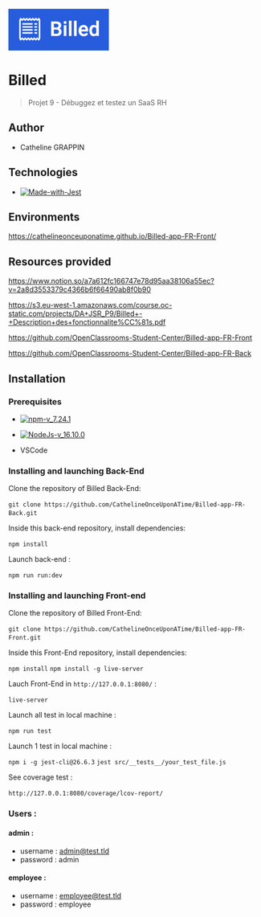 ![logo-du-projet](https://github.com/CathelineOnceUponATime/Billed-app-FR-Front/blob/main/src/assets/images/Logo%20Billed.png)

# Billed
> Projet 9 - Débuggez et testez un SaaS RH
## Author 

- Catheline GRAPPIN

## Technologies

- [![Made-with-Jest](https://img.shields.io/badge/Made%20with-Jest-red)](https://jestjs.io/fr/docs/getting-started)

## Environments

https://cathelineonceuponatime.github.io/Billed-app-FR-Front/

## Resources provided

https://www.notion.so/a7a612fc166747e78d95aa38106a55ec?v=2a8d3553379c4366b6f66490ab8f0b90

https://s3.eu-west-1.amazonaws.com/course.oc-static.com/projects/DA+JSR_P9/Billed+-+Description+des+fonctionnalite%CC%81s.pdf

https://github.com/OpenClassrooms-Student-Center/Billed-app-FR-Front

https://github.com/OpenClassrooms-Student-Center/Billed-app-FR-Back

## Installation

### Prerequisites

- [![npm-v_7.24.1](https://img.shields.io/badge/npm-v_7.24.1-orange)](https://docs.npmjs.com/)
- [![NodeJs-v_16.10.0](https://img.shields.io/badge/NodeJs-v_16.10.0-red)](https://nodejs.org/en/docs/)

- VSCode

### Installing and launching Back-End

Clone the repository of Billed Back-End:

`git clone https://github.com/CathelineOnceUponATime/Billed-app-FR-Back.git`

Inside this back-end repository, install dependencies:

`npm install`

Launch back-end :

`npm run run:dev`

### Installing and launching Front-end

Clone the repository of Billed Front-End:

`git clone https://github.com/CathelineOnceUponATime/Billed-app-FR-Front.git`

Inside this Front-End repository, install dependencies:

`npm install`
`npm install -g live-server`

Lauch Front-End in `http://127.0.0.1:8080/` :

`live-server`

Launch all test in local machine :

`npm run test `

Launch 1 test in local machine :

`npm i -g jest-cli@26.6.3`
`jest src/__tests__/your_test_file.js`

See coverage test : 

`http://127.0.0.1:8080/coverage/lcov-report/`


### Users :

#### admin : 

- username : admin@test.tld 
- password : admin

#### employee :

- username : employee@test.tld
- password : employee

